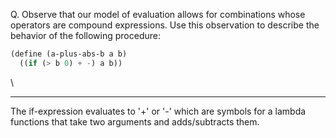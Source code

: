 Q. Observe that our model of evaluation allows for combinations whose operators are compound expressions. Use this observation to describe the behavior of the following procedure:
```scheme
(define (a-plus-abs-b a b)
  ((if (> b 0) + -) a b))
```
\

---
The if-expression evaluates to '+' or '-' which are symbols for a lambda functions that take two arguments and adds/subtracts them.

